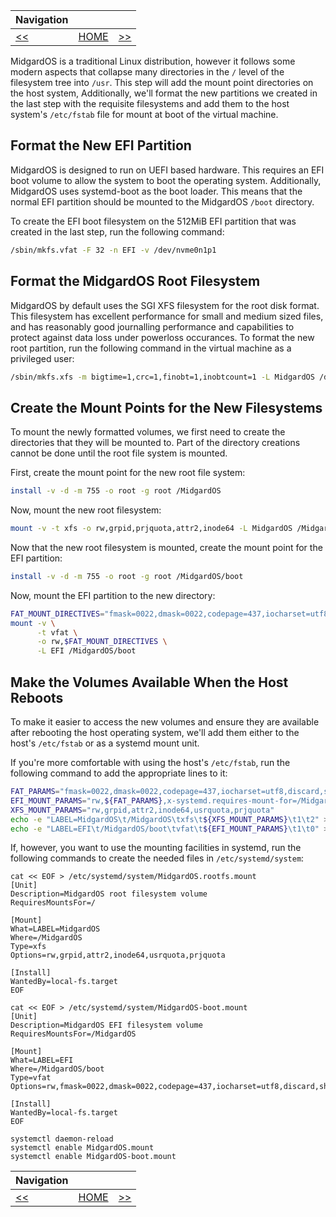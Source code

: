 | Navigation |||
| --- | --- | ---: |
| [<<](./CreatePartition.md) | [HOME](./README.md) | [>>](./DirectoriesAndSymlinks.md) |

MidgardOS is a traditional Linux distribution, however it follows some modern aspects that collapse many directories in the `/` level of the filesystem tree into `/usr`. This step will add the mount point directories on the host system, Additionally, we'll format the new partitions we created in the last step with the requisite filesystems and add them to the host system's `/etc/fstab` file for mount at boot of the virtual machine.

## Format the New EFI Partition

MidgardOS is designed to run on UEFI based hardware. This requires an EFI boot volume to allow the system to boot the operating system. Additionally, MidgardOS uses systemd-boot as the boot loader. This means that the normal EFI partition should be mounted to the MidgardOS `/boot` directory.

To create the EFI boot filesystem on the 512MiB EFI partition that was created in the last step, run the following command:

```sh
/sbin/mkfs.vfat -F 32 -n EFI -v /dev/nvme0n1p1
```

## Format the MidgardOS Root Filesystem

MidgardOS by default uses the SGI XFS filesystem for the root disk format. This filesystem has excellent performance for small and medium sized files, and has reasonably good journalling performance and capabilities to protect against data loss under powerloss occurances. To format the new root partition, run the following command in the virtual machine as a privileged user:

```bash
/sbin/mkfs.xfs -m bigtime=1,crc=1,finobt=1,inobtcount=1 -L MidgardOS /dev/nvme0n1p2
```

## Create the Mount Points for the New Filesystems

To mount the newly formatted volumes, we first need to create the directories that they will be mounted to. Part of the directory creations cannot be done until the root file system is mounted.

First, create the mount point for the new root file system:

```bash
install -v -d -m 755 -o root -g root /MidgardOS
```

Now, mount the new root filesystem:

```bash
mount -v -t xfs -o rw,grpid,prjquota,attr2,inode64 -L MidgardOS /MidgardOS
```

Now that the new root filesystem is mounted, create the mount point for the EFI partition:

```bash
install -v -d -m 755 -o root -g root /MidgardOS/boot
```

Now, mount the EFI partition to the new directory:

```bash
FAT_MOUNT_DIRECTIVES="fmask=0022,dmask=0022,codepage=437,iocharset=utf8,discard,showexec,sys_immutable,rodir,shortname=mixed"
mount -v \
      -t vfat \
      -o rw,$FAT_MOUNT_DIRECTIVES \
      -L EFI /MidgardOS/boot
```

## Make the Volumes Available When the Host Reboots

To make it easier to access the new volumes and ensure they are available after rebooting the host operating system, we'll add them either to the host's `/etc/fstab` or as a systemd mount unit.

If you're more comfortable with using the host's `/etc/fstab`, run the following command to add the appropriate lines to it:

```bash
FAT_PARAMS="fmask=0022,dmask=0022,codepage=437,iocharset=utf8,discard,showexec,sys_immutable,rodir,shortname=mixed"
EFI_MOUNT_PARAMS="rw,${FAT_PARAMS},x-systemd.requires-mount-for=/MidgardOS"
XFS_MOUNT_PARAMS="rw,grpid,attr2,inode64,usrquota,prjquota"
echo -e "LABEL=MidgardOS\t/MidgardOS\txfs\t${XFS_MOUNT_PARAMS}\t1\t2" >> /etc/fstab
echo -e "LABEL=EFI\t/MidgardOS/boot\tvfat\t${EFI_MOUNT_PARAMS}\t1\t0" >> /etc/fstab
```

If, however, you want to use the mounting facilities in systemd, run the following commands to create the needed files in `/etc/systemd/system`:

```
cat << EOF > /etc/systemd/system/MidgardOS.rootfs.mount
[Unit]
Description=MidgardOS root filesystem volume
RequiresMountsFor=/

[Mount]
What=LABEL=MidgardOS
Where=/MidgardOS
Type=xfs
Options=rw,grpid,attr2,inode64,usrquota,prjquota

[Install]
WantedBy=local-fs.target
EOF

cat << EOF > /etc/systemd/system/MidgardOS-boot.mount
[Unit]
Description=MidgardOS EFI filesystem volume
RequiresMountsFor=/MidgardOS

[Mount]
What=LABEL=EFI
Where=/MidgardOS/boot
Type=vfat
Options=rw,fmask=0022,dmask=0022,codepage=437,iocharset=utf8,discard,showexec,sys_immutable,rodir,shortname=mixed

[Install]
WantedBy=local-fs.target
EOF

systemctl daemon-reload
systemctl enable MidgardOS.mount
systemctl enable MidgardOS-boot.mount
```

| Navigation |||
| --- | --- | ---: |
| [<<](./CreatePartition.md) | [HOME](./README.md) | [>>](./DirectoriesAndSymlinks.md) |